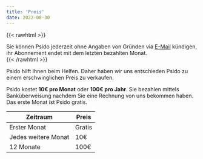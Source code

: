 ```yaml
---
title: 'Preis'
date: 2022-08-30
---
```


{{< rawhtml >}}
<div class="alert alert-success" role="alert">
  Sie können Psido jederzeit ohne Angaben von Gründen via <a href="/contact">E-Mail</a> kündigen, ihr Abonnement endet mit dem letzten bezahlten Monat.
</div>
{{< /rawhtml >}}

Psido hilft Ihnen beim Helfen. Daher haben wir uns entschieden Psido zu einem erschwinglichen Preis zu verkaufen.

Psido kostet **10€ pro Monat** oder **100€ pro Jahr**. Sie bezahlen mittels Banküberweisung nachdem Sie eine Rechnung von uns bekommen haben. Das erste Monat ist Psido gratis.

| Zeitraum | Preis |
| -------- | ----- |
| Erster Monat | Gratis |
| Jedes weitere Monat | 10€ |
| 12 Monate | 100€ |
